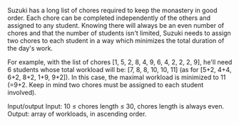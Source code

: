 Suzuki has a long list of chores required to keep the monastery in good order. Each chore can be completed independently of the others and assigned to any student. Knowing there will always be an even number of chores and that the number of students isn't limited, Suzuki needs to assign two chores to each student in a way which minimizes the total duration of the day's work.

For example, with the list of chores [1, 5, 2, 8, 4, 9, 6, 4, 2, 2, 2, 9], he'll need 6 students whose total workload will be: [7, 8, 8, 10, 10, 11] (as for [5+2, 4+4, 6+2, 8+2, 1+9, 9+2]). In this case, the maximal workload is minimized to 11 (=9+2. Keep in mind two chores must be assigned to each student involved).

Input/output
Input: 10 ≤ chores length ≤ 30, chores length is always even.
Output: array of workloads, in ascending order.
